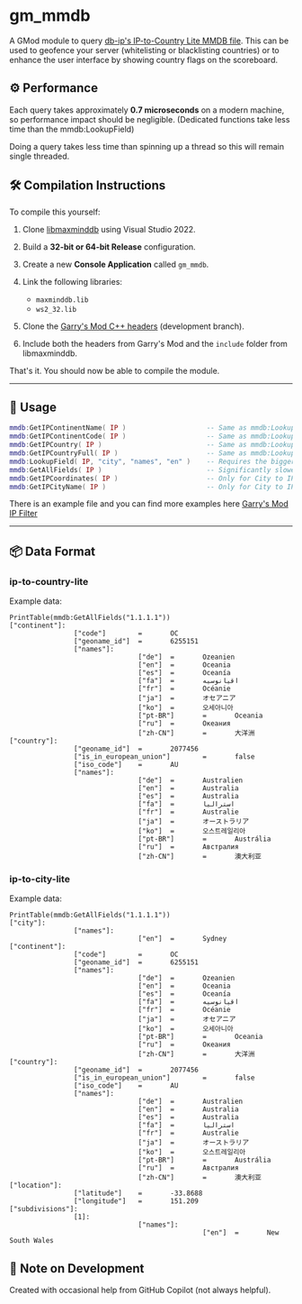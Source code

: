 # gm\_mmdb

A GMod module to query [db-ip's IP-to-Country Lite MMDB file](https://db-ip.com/db/download/ip-to-country-lite). This can be used to geofence your server (whitelisting or blacklisting countries) or to enhance the user interface by showing country flags on the scoreboard.

## ⚙️ Performance

Each query takes approximately **0.7 microseconds** on a modern machine, so performance impact should be negligible. (Dedicated functions take less time than the mmdb:LookupField)

Doing a query takes less time than spinning up a thread so this will remain single threaded.

## 🛠️ Compilation Instructions

To compile this yourself:

1. Clone [libmaxminddb](https://github.com/maxmind/libmaxminddb) using Visual Studio 2022.
2. Build a **32-bit or 64-bit Release** configuration.
3. Create a new **Console Application** called `gm_mmdb`.
4. Link the following libraries:

   * `maxminddb.lib`
   * `ws2_32.lib`
5. Clone the [Garry's Mod C++ headers](https://github.com/Facepunch/gmod-module-base) (development branch).
6. Include both the headers from Garry's Mod and the `include` folder from libmaxminddb.

That's it. You should now be able to compile the module.

---

## 🧾 Usage

```lua
mmdb:GetIPContinentName( IP )                    -- Same as mmdb:LookupField( IP, "continent", "names", "en" )
mmdb:GetIPContinentCode( IP )                    -- Same as mmdb:LookupField( IP, "continent", "code" )
mmdb:GetIPCountry( IP )                          -- Same as mmdb:LookupField( IP, "country", "iso_code" )
mmdb:GetIPCountryFull( IP )                      -- Same as mmdb:LookupField( IP, "country", "names", "en" )
mmdb:LookupField( IP, "city", "names", "en" )    -- Requires the bigger MMDB; city accuracy usually not very good.
mmdb:GetAllFields( IP )                          -- Significantly slower 4 microseconds per call but this contains all data available for this IP.
mmdb:GetIPCoordinates( IP )                      -- Only for City to IP mmdb's. Returns the rough location as 2 doubles. (It won't be the exact location.)
mmdb:GetIPCityName( IP )                         -- Only for City to IP mmdb's. Returns the city name. (It might not be the correct one.)
```
There is an example file and you can find more examples here [Garry's Mod IP Filter](https://github.com/darkjacky/Garry-s-Mod-IP-Filter)

---

## 📦 Data Format

### ip-to-country-lite

Example data:

```
PrintTable(mmdb:GetAllFields("1.1.1.1"))
["continent"]:
                ["code"]        =       OC
                ["geoname_id"]  =       6255151
                ["names"]:
                                ["de"]  =       Ozeanien
                                ["en"]  =       Oceania
                                ["es"]  =       Oceanía
                                ["fa"]  =       اقیانوسیه
                                ["fr"]  =       Océanie
                                ["ja"]  =       オセアニア
                                ["ko"]  =       오세아니아
                                ["pt-BR"]       =       Oceania
                                ["ru"]  =       Океания
                                ["zh-CN"]       =       大洋洲
["country"]:
                ["geoname_id"]  =       2077456
                ["is_in_european_union"]        =       false
                ["iso_code"]    =       AU
                ["names"]:
                                ["de"]  =       Australien
                                ["en"]  =       Australia
                                ["es"]  =       Australia
                                ["fa"]  =       استرالیا
                                ["fr"]  =       Australie
                                ["ja"]  =       オーストラリア
                                ["ko"]  =       오스트레일리아
                                ["pt-BR"]       =       Austrália
                                ["ru"]  =       Австралия
                                ["zh-CN"]       =       澳大利亚
```

### ip-to-city-lite

Example data:

```
PrintTable(mmdb:GetAllFields("1.1.1.1"))
["city"]:
                ["names"]:
                                ["en"]  =       Sydney
["continent"]:
                ["code"]        =       OC
                ["geoname_id"]  =       6255151
                ["names"]:
                                ["de"]  =       Ozeanien
                                ["en"]  =       Oceania
                                ["es"]  =       Oceanía
                                ["fa"]  =       اقیانوسیه
                                ["fr"]  =       Océanie
                                ["ja"]  =       オセアニア
                                ["ko"]  =       오세아니아
                                ["pt-BR"]       =       Oceania
                                ["ru"]  =       Океания
                                ["zh-CN"]       =       大洋洲
["country"]:
                ["geoname_id"]  =       2077456
                ["is_in_european_union"]        =       false
                ["iso_code"]    =       AU
                ["names"]:
                                ["de"]  =       Australien
                                ["en"]  =       Australia
                                ["es"]  =       Australia
                                ["fa"]  =       استرالیا
                                ["fr"]  =       Australie
                                ["ja"]  =       オーストラリア
                                ["ko"]  =       오스트레일리아
                                ["pt-BR"]       =       Austrália
                                ["ru"]  =       Австралия
                                ["zh-CN"]       =       澳大利亚
["location"]:
                ["latitude"]    =       -33.8688
                ["longitude"]   =       151.209
["subdivisions"]:
                [1]:
                                ["names"]:
                                                ["en"]  =       New South Wales
```

## 🧠 Note on Development

Created with occasional help from GitHub Copilot (not always helpful).
